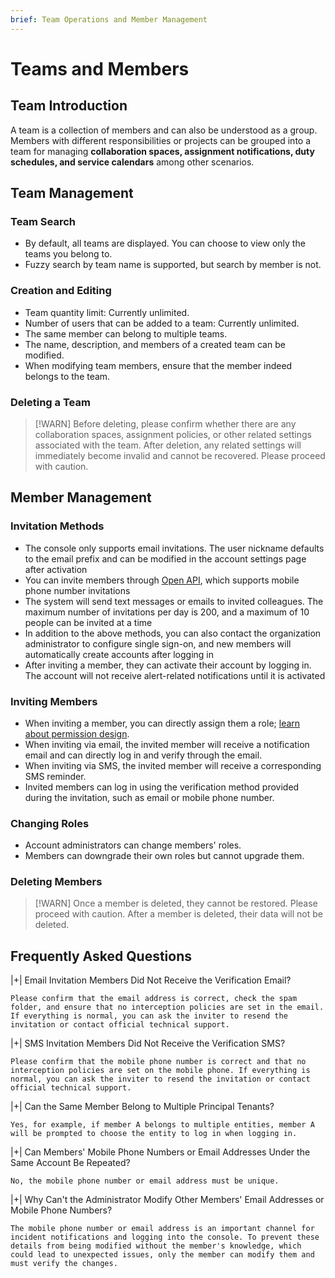 ```yaml
---
brief: Team Operations and Member Management
---
```


# Teams and Members

## Team Introduction
A team is a collection of members and can also be understood as a group. Members with different responsibilities or projects can be grouped into a team for managing **collaboration spaces, assignment notifications, duty schedules, and service calendars** among other scenarios.

## Team Management

### Team Search

- By default, all teams are displayed. You can choose to view only the teams you belong to.
- Fuzzy search by team name is supported, but search by member is not.

### Creation and Editing

- Team quantity limit: Currently unlimited.
- Number of users that can be added to a team: Currently unlimited.
- The same member can belong to multiple teams.
- The name, description, and members of a created team can be modified.
- When modifying team members, ensure that the member indeed belongs to the team.

### Deleting a Team

> [!WARN]
> Before deleting, please confirm whether there are any collaboration spaces, assignment policies, or other related settings associated with the team.
> After deletion, any related settings will immediately become invalid and cannot be recovered. Please proceed with caution.

## Member Management

### Invitation Methods

- The console only supports email invitations. The user nickname defaults to the email prefix and can be modified in the account settings page after activation
- You can invite members through [Open API](https://developer.flashcat.cloud/api-110655699), which supports mobile phone number invitations
- The system will send text messages or emails to invited colleagues. The maximum number of invitations per day is 200, and a maximum of 10 people can be invited at a time
- In addition to the above methods, you can also contact the organization administrator to configure single sign-on, and new members will automatically create accounts after logging in
- After inviting a member, they can activate their account by logging in. The account will not receive alert-related notifications until it is activated

### Inviting Members

- When inviting a member, you can directly assign them a role; [learn about permission design](/feature/permission_overview).
- When inviting via email, the invited member will receive a notification email and can directly log in and verify through the email.
- When inviting via SMS, the invited member will receive a corresponding SMS reminder.
- Invited members can log in using the verification method provided during the invitation, such as email or mobile phone number.

### Changing Roles

- Account administrators can change members' roles.
- Members can downgrade their own roles but cannot upgrade them.

### Deleting Members
> [!WARN]
> Once a member is deleted, they cannot be restored. Please proceed with caution.
> After a member is deleted, their data will not be deleted.

## Frequently Asked Questions

|+| Email Invitation Members Did Not Receive the Verification Email?

    Please confirm that the email address is correct, check the spam folder, and ensure that no interception policies are set in the email. If everything is normal, you can ask the inviter to resend the invitation or contact official technical support.

|+| SMS Invitation Members Did Not Receive the Verification SMS?

    Please confirm that the mobile phone number is correct and that no interception policies are set on the mobile phone. If everything is normal, you can ask the inviter to resend the invitation or contact official technical support.

|+| Can the Same Member Belong to Multiple Principal Tenants?

    Yes, for example, if member A belongs to multiple entities, member A will be prompted to choose the entity to log in when logging in.

|+| Can Members' Mobile Phone Numbers or Email Addresses Under the Same Account Be Repeated?

    No, the mobile phone number or email address must be unique.

|+| Why Can't the Administrator Modify Other Members' Email Addresses or Mobile Phone Numbers?

    The mobile phone number or email address is an important channel for incident notifications and logging into the console. To prevent these details from being modified without the member's knowledge, which could lead to unexpected issues, only the member can modify them and must verify the changes.